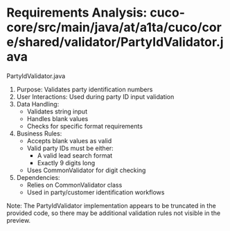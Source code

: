 # Requirements Analysis: cuco-core/src/main/java/at/a1ta/cuco/core/shared/validator/PartyIdValidator.java

PartyIdValidator.java
1. Purpose: Validates party identification numbers
2. User Interactions: Used during party ID input validation
3. Data Handling:
   - Validates string input
   - Handles blank values
   - Checks for specific format requirements
4. Business Rules:
   - Accepts blank values as valid
   - Valid party IDs must be either:
     - A valid lead search format
     - Exactly 9 digits long
   - Uses CommonValidator for digit checking
5. Dependencies:
   - Relies on CommonValidator class
   - Used in party/customer identification workflows

Note: The PartyIdValidator implementation appears to be truncated in the provided code, so there may be additional validation rules not visible in the preview.